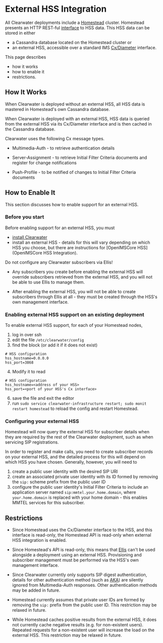# External HSS Integration

All Clearwater deployments include a [Homestead]() cluster.  Homestead presents
an HTTP REST-ful [interface]() to HSS data.  This HSS data can be stored in
either

*   a Cassandra database located on the Homestead cluster or
*   an external HSS, accessible over a standard IMS
    [Cx/Diameter](http://www.3gpp.org/ftp/Specs/html-info/29228.htm) interface.

This page describes

*   how it works
*   how to enable it
*   restrictions.

## How It Works

When Clearwater is deployed without an external HSS, all HSS data is mastered
in Homestead's own Cassandra database.

When Clearwater is deployed with an external HSS, HSS data is queried from the
external HSS via its Cx/Diameter interface and is then cached in the Cassandra
database.

Clearwater uses the following Cx message types.

*   Multimedia-Auth - to retrieve authentication details

*   Server-Assignment - to retrieve Initial Filter Criteria documents and
    register for change notifications

*   Push-Profile - to be notified of changes to Initial Filter Criteria documents

## How to Enable It

This section discusses how to enable support for an external HSS.

### Before you start

Before enabling support for an external HSS, you must

*   [install Clearwater]()
*   install an external HSS - details for this will vary depending on which HSS
    you choose, but there are instructions for
    [OpenIMSCore HSS](OpenIMSCore HSS Integration).

Do not configure any Clearwater subscribers via Ellis!

*   Any subscribers you create before enabling the external HSS will override
    subscribers retrieved from the external HSS, and you will not be able to
    use Ellis to manage them.

*   After enabling the external HSS, you will not be able to create subscribers
    through Ellis at all - they must be created through the HSS's own
    management interface.

### Enabling external HSS support on an existing deployment

To enable external HSS support, for each of your Homestead nodes,

1.  log in over ssh
2.  edit the file
    `/etc/clearwater/config`
3.  find the block (or add it if it does not exist)
```
# HSS configuration
hss_hostname=0.0.0.0
hss_port=3868
```
4.  Modify it to read

```
# HSS configuration
hss_hostname=<address of your HSS>
hss_port=<port of your HSS's Cx interface>
```
6.  save the file and exit the editor
7.  run `sudo service clearwater-infrastructure restart; sudo monit restart homestead` to reload the config and restart Homestead.

### Configuring your external HSS

Homestead will now query the external HSS for subscriber details when they are
required by the rest of the Clearwater deployment, such as when servicing SIP
registrations.

In order to register and make calls, you need to create subscriber records on
your external HSS, and the detailed process for this will depend on which HSS
you have chosen.  Generally, however, you will need to

1. create a public user identity with the desired SIP URI
2. create an associated private user identity with its ID formed by removing
   the `sip:` scheme prefix from the public user ID
3. configure the public user identity's Initial Filter Criteria to include an
   application server named `sip:mmtel.your.home.domain`, where
   `your.home.domain` is replaced with your home domain - this enables MMTEL
   services for this subscriber.

## Restrictions

*   Since Homestead uses the Cx/Diameter interface to the HSS, and this
    interface is read-only, the Homestead API is read-only when external HSS
    integration is enabled.

*   Since Homestead's API is read-only, this means that [Ellis]() can't be used
    alongside a deployment using an external HSS.  Provisioning and subscriber
    management must be performed via the HSS's own management interface.

*   Since Clearwater currently only supports SIP digest authentication,
    details for other authentication method (such as
    [AKA](http://tools.ietf.org/html/rfc3310)) are silently ignored from
    Multimedia-Auth responses.  Other authentication methods may be added in
    future.

*   Homestead currently assumes that private user IDs are formed by removing
    the `sip:` prefix from the public user ID.  This restriction may be relaxed
    in future.

*   While Homestead caches positive results from the external HSS, it does not
    currently cache negative results (e.g. for non-existent users).  Repeated
    requests for a non-existent user will increase the load on the external
    HSS. This restriction may be relaxed in future.
